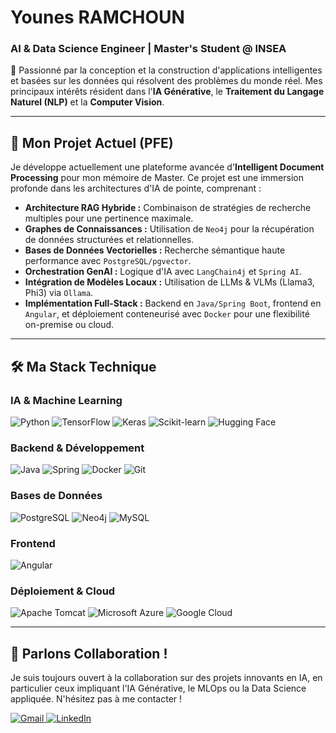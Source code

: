 # Younes RAMCHOUN
### AI & Data Science Engineer | Master's Student @ INSEA

🧠 Passionné par la conception et la construction d'applications intelligentes et basées sur les données qui résolvent des problèmes du monde réel. Mes principaux intérêts résident dans l'**IA Générative**, le **Traitement du Langage Naturel (NLP)** et la **Computer Vision**.

---

## 🚀 Mon Projet Actuel (PFE)

Je développe actuellement une plateforme avancée d'**Intelligent Document Processing** pour mon mémoire de Master. Ce projet est une immersion profonde dans les architectures d'IA de pointe, comprenant :

- **Architecture RAG Hybride :** Combinaison de stratégies de recherche multiples pour une pertinence maximale.
- **Graphes de Connaissances :** Utilisation de `Neo4j` pour la récupération de données structurées et relationnelles.
- **Bases de Données Vectorielles :** Recherche sémantique haute performance avec `PostgreSQL/pgvector`.
- **Orchestration GenAI :** Logique d'IA avec `LangChain4j` et `Spring AI`.
- **Intégration de Modèles Locaux :** Utilisation de LLMs & VLMs (Llama3, Phi3) via `Ollama`.
- **Implémentation Full-Stack :** Backend en `Java/Spring Boot`, frontend en `Angular`, et déploiement conteneurisé avec `Docker` pour une flexibilité on-premise ou cloud.

---

## 🛠️ Ma Stack Technique

### IA & Machine Learning
![Python](https://img.shields.io/badge/Python-3776AB?style=for-the-badge&logo=python&logoColor=white)
![TensorFlow](https://img.shields.io/badge/TensorFlow-FF6F00?style=for-the-badge&logo=tensorflow&logoColor=white)
![Keras](https://img.shields.io/badge/Keras-D00000?style=for-the-badge&logo=keras&logoColor=white)
![Scikit-learn](https://img.shields.io/badge/scikit--learn-F7931E?style=for-the-badge&logo=scikit-learn&logoColor=white)
![Hugging Face](https://img.shields.io/badge/%F0%9F%A4%97%20Hugging%20Face-FFD21E?style=for-the-badge&logo=huggingface&logoColor=black)

### Backend & Développement
![Java](https://img.shields.io/badge/Java-ED8B00?style=for-the-badge&logo=openjdk&logoColor=white)
![Spring](https://img.shields.io/badge/Spring-6DB33F?style=for-the-badge&logo=spring&logoColor=white)
![Docker](https://img.shields.io/badge/Docker-2496ED?style=for-the-badge&logo=docker&logoColor=white)
![Git](https://img.shields.io/badge/Git-F05032?style=for-the-badge&logo=git&logoColor=white)

### Bases de Données
![PostgreSQL](https://img.shields.io/badge/PostgreSQL-4169E1?style=for-the-badge&logo=postgresql&logoColor=white)
![Neo4j](https://img.shields.io/badge/Neo4j-4581C3?style=for-the-badge&logo=neo4j&logoColor=white)
![MySQL](https://img.shields.io/badge/MySQL-4479A1?style=for-the-badge&logo=mysql&logoColor=white)

### Frontend
![Angular](https://img.shields.io/badge/Angular-DD0031?style=for-the-badge&logo=angular&logoColor=white)

### Déploiement & Cloud
![Apache Tomcat](https://img.shields.io/badge/Apache%20Tomcat-F8DC75?style=for-the-badge&logo=apachetomcat&logoColor=black)
![Microsoft Azure](https://img.shields.io/badge/Azure-0078D4?style=for-the-badge&logo=microsoftazure&logoColor=white)
![Google Cloud](https://img.shields.io/badge/Google%20Cloud-4285F4?style=for-the-badge&logo=googlecloud&logoColor=white)

---

## 🤝 Parlons Collaboration !

Je suis toujours ouvert à la collaboration sur des projets innovants en IA, en particulier ceux impliquant l'IA Générative, le MLOps ou la Data Science appliquée. N'hésitez pas à me contacter !

<p align="left">
  <a href="mailto:ramchounyounes@gmail.com">
    <img src="https://img.shields.io/badge/Gmail-D14836?style=for-the-badge&logo=gmail&logoColor=white" alt="Gmail"/>
  </a>
  <a href="https://www.linkedin.com/in/younes-ramchoun-97020724b" target="_blank">
    <img src="https://img.shields.io/badge/LinkedIn-0077B5?style=for-the-badge&logo=linkedin&logoColor=white" alt="LinkedIn"/>
  </a>
</p>

<!---
Younes-Ramchoun/Younes-Ramchoun is a ✨ special ✨ repository because its `README.md` (this file) appears on your GitHub profile.
You can click the Preview link to take a look at your changes.
--->
